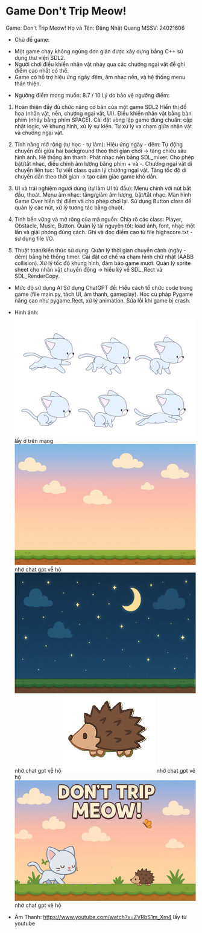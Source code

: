 # Game Don't Trip Meow!
Game: Don't Trip Meow!
Họ và Tên: Đặng Nhật Quang
MSSV: 24021606

* Chủ đề game: 
+ Một game chạy không ngừng đơn giản được xây dựng bằng C++ sử dụng thư viện SDL2. 
+ Người chơi điều khiển nhân vật nhảy qua các chướng ngại vật để ghi điểm cao nhất có thể. 
+ Game có hỗ trợ hiệu ứng ngày đêm, âm nhạc nền, và hệ thống menu thân thiện.

* Ngưỡng điểm mong muốn: 8.7 / 10
Lý do bảo vệ ngưỡng điểm:

1. Hoàn thiện đầy đủ chức năng cơ bản của một game SDL2
Hiển thị đồ họa (nhân vật, nền, chướng ngại vật, UI).
Điều khiển nhân vật bằng bàn phím (nhảy bằng phím SPACE).
Cài đặt vòng lặp game đúng chuẩn: cập nhật logic, vẽ khung hình, xử lý sự kiện.
Tự xử lý va chạm giữa nhân vật và chướng ngại vật.

2. Tính năng mở rộng (tự học - tự làm):
Hiệu ứng ngày - đêm: Tự động chuyển đổi giữa hai background theo thời gian chơi → tăng chiều sâu hình ảnh.
Hệ thống âm thanh:
Phát nhạc nền bằng SDL_mixer.
Cho phép bật/tắt nhạc, điều chỉnh âm lượng bằng phím + và -.
Chướng ngại vật di chuyển liên tục:
Tự viết class quản lý chướng ngại vật.
Tăng tốc độ di chuyển dần theo thời gian → tạo cảm giác game khó dần.

3. UI và trải nghiệm người dùng (tự làm UI từ đầu):
Menu chính với nút bắt đầu, thoát.
Menu âm nhạc: tăng/giảm âm lượng, bật/tắt nhạc.
Màn hình Game Over hiển thị điểm và cho phép chơi lại.
Sử dụng Button class để quản lý các nút, xử lý tương tác bằng chuột.

4. Tính bền vững và mở rộng của mã nguồn:
Chia rõ các class: Player, Obstacle, Music, Button.
Quản lý tài nguyên tốt: load ảnh, font, nhạc một lần và giải phóng đúng cách.
Ghi và đọc điểm cao từ file highscore.txt - sử dụng file I/O.

5. Thuật toán/kiến thức sử dụng:
Quản lý thời gian chuyển cảnh (ngày - đêm) bằng hệ thống timer.
Cài đặt cơ chế va chạm hình chữ nhật (AABB collision).
Xử lý tốc độ khung hình, đảm bảo game mượt.
Quản lý sprite sheet cho nhân vật chuyển động → hiểu kỹ về SDL_Rect và SDL_RenderCopy.

* Mức độ sử dụng AI
Sử dụng ChatGPT để:
    Hiểu cách tổ chức code trong game (file main.py, tách UI, âm thanh, gameplay).
    Học cú pháp Pygame nâng cao như pygame.Rect, xử lý animation.
    Sửa lỗi khi game bị crash.
* Hình ảnh: 
![Hoạt ảnh con mèo](player_spritesheet-2.png) lấy ở trên mạng
![Nền buổi sáng ](background-1.png) nhờ chat gpt vễ hộ
![Nền buổi tối](background2-1.png) nhờ chat gpt vễ hộ
![Chướng ngại vật con nhím](obstacle-1.png) nhờ chat gpt vẽ hộ
![Nền menu](<main menu-1.png>) nhờ chat gpt vẽ hộ

* Âm Thanh:
https://www.youtube.com/watch?v=ZVRbS1m_Xm4 lấy từ youtube
